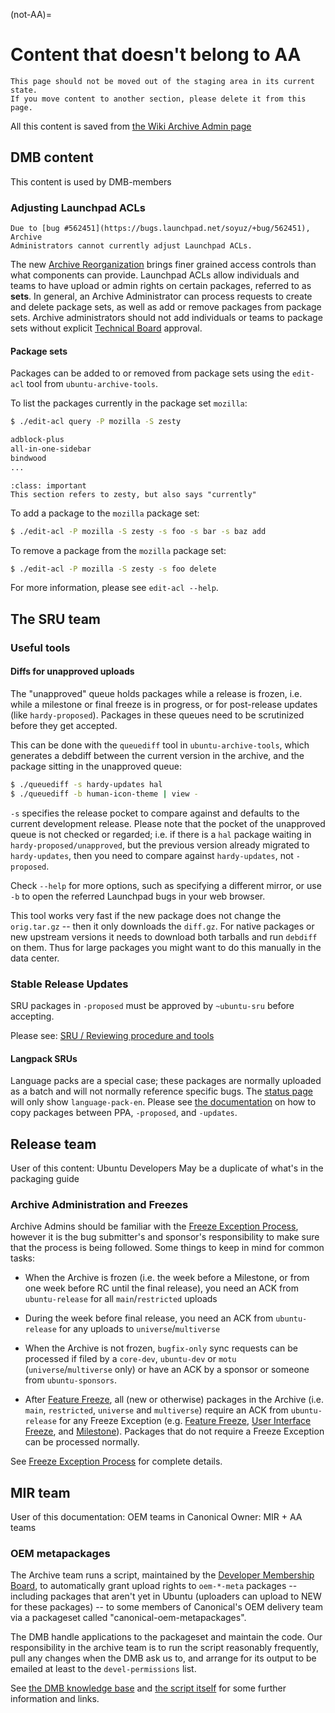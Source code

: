 (not-AA)=
# Content that doesn't belong to AA

```{important}
This page should not be moved out of the staging area in its current state.
If you move content to another section, please delete it from this page.
```


All this content is saved from
[the Wiki Archive Admin page](https://wiki.ubuntu.com/ArchiveAdministration)


## DMB content

This content is used by DMB-members
 
### Adjusting Launchpad ACLs

```{note}
Due to [bug #562451](https://bugs.launchpad.net/soyuz/+bug/562451), Archive
Administrators cannot currently adjust Launchpad ACLs.
```

The new [Archive Reorganization](https://wiki.ubuntu.com/ArchiveReorganisation)
brings finer grained access controls than what components can provide.
Launchpad ACLs allow individuals and teams to have upload or admin rights on
certain packages, referred to as **sets**. In general, an Archive Administrator
can process requests to create and delete package sets, as well as add or remove
packages from package sets. Archive administrators should not add individuals
or teams to package sets without explicit
[Technical Board](https://wiki.ubuntu.com/TechnicalBoard) approval.

#### Package sets

Packages can be added to or removed from package sets using the `edit-acl` tool
from `ubuntu-archive-tools`.

To list the packages currently in the package set `mozilla`:

```bash
$ ./edit-acl query -P mozilla -S zesty

adblock-plus
all-in-one-sidebar
bindwood
...
```

```{admonition} Update needed
:class: important
This section refers to zesty, but also says "currently"
```

To add a package to the `mozilla` package set:

```bash
$ ./edit-acl -P mozilla -S zesty -s foo -s bar -s baz add
```

To remove a package from the `mozilla` package set:

```bash
$ ./edit-acl -P mozilla -S zesty -s foo delete
```

For more information, please see `edit-acl --help`.


## The SRU team

### Useful tools

#### Diffs for unapproved uploads

The "unapproved" queue holds packages while a release is frozen, i.e. while a
milestone or final freeze is in progress, or for post-release updates (like
`hardy-proposed`). Packages in these queues need to be scrutinized before they
get accepted.

This can be done with the `queuediff` tool in `ubuntu-archive-tools`, which
generates a debdiff between the current version in the archive, and the
package sitting in the unapproved queue:

```bash
$ ./queuediff -s hardy-updates hal
$ ./queuediff -b human-icon-theme | view -
```

`-s` specifies the release pocket to compare against and defaults to the
current development release. Please note that the pocket of the unapproved
queue is not checked or regarded; i.e. if there is a `hal` package waiting in
`hardy-proposed/unapproved`, but the previous version already migrated to
`hardy-updates`, then you need to compare against `hardy-updates`, not
`-proposed`.

Check `--help` for more options, such as specifying a different mirror, or use
`-b` to open the referred Launchpad bugs in your web browser.

This tool works very fast if the new package does not change the
`orig.tar.gz` -- then it only downloads the `diff.gz`. For native packages or
new upstream versions it needs to download both tarballs and run `debdiff` on
them. Thus for large packages you might want to do this manually in the data
center.


### Stable Release Updates

SRU packages in `-proposed` must be approved by `~ubuntu-sru` before accepting.

Please see: [SRU / Reviewing procedure and tools](https://canonical-sru-docs.readthedocs-hosted.com/en/latest/internal/#reviewing-procedure-and-tools)


#### Langpack SRUs

Language packs are a special case; these packages are normally uploaded as a
batch and will not normally reference specific bugs. The
[status page](https://ubuntu-archive-team.ubuntu.com/pending-sru.html) will
only show `language-pack-en`. Please see
[the documentation](https://git.launchpad.net/langpack-o-matic/tree/doc/operator-guide.txt)
on how to copy packages between PPA, `-proposed`, and `-updates`.


## Release team

User of this content: Ubuntu Developers 
May be a duplicate of what's in the packaging guide

### Archive Administration and Freezes

Archive Admins should be familiar with the
[Freeze Exception Process](https://wiki.ubuntu.com/FreezeExceptionProcess),
however it is the bug submitter's and sponsor's responsibility to make sure
that the process is being followed. Some things to keep in mind for common tasks:

* When the Archive is frozen (i.e. the week before a Milestone, or from one
  week before RC until the final release), you need an ACK from `ubuntu-release`
  for all `main`/`restricted` uploads

* During the week before final release, you need an ACK from `ubuntu-release`
  for any uploads to `universe`/`multiverse`

* When the Archive is not frozen, `bugfix-only` sync requests can be processed
  if filed by a `core-dev`, `ubuntu-dev` or `motu` (`universe`/`multiverse`
  only) or have an ACK by a sponsor or someone from `ubuntu-sponsors`.

* After [Feature Freeze](https://wiki.ubuntu.com/FeatureFreeze), all (new or
  otherwise) packages in the Archive (i.e. `main`, `restricted`, `universe` and
  `multiverse`) require an ACK from `ubuntu-release` for any
  Freeze Exception (e.g. [Feature Freeze](https://wiki.ubuntu.com/FeatureFreeze),
  [User Interface Freeze](https://wiki.ubuntu.com/UserInterfaceFreeze), and
  [Milestone](https://wiki.ubuntu.com/MilestoneProcess)). Packages that do not
  require a Freeze Exception can be processed normally.

See [Freeze Exception Process](https://wiki.ubuntu.com/FreezeExceptionProcess) for complete details.


## MIR team

User of this documentation: OEM teams in Canonical
Owner: MIR + AA teams

### OEM metapackages

The Archive team runs a script, maintained by the
[Developer Membership Board](https://wiki.ubuntu.com/DeveloperMembershipBoard),
to automatically grant upload rights to `oem-*-meta` packages -- including
packages that aren't yet in Ubuntu (uploaders can upload to NEW for these
packages) -- to some members of Canonical's OEM delivery team via a packageset called "canonical-oem-metapackages".

The DMB handle applications to the packageset and maintain the code. Our responsibility in the archive team is to run the script reasonably frequently, pull any changes when the DMB ask us to, and arrange for its output to be emailed at least to the `devel-permissions` list.

See [the DMB knowledge base](https://wiki.ubuntu.com/DeveloperMembershipBoard/KnowledgeBase#Canonical_OEM_metapackage_packageset)
and [the script itself](https://git.launchpad.net/~developer-membership-board/+git/oem-meta-packageset-sync/tree/oem-meta-packageset-sync)
for some further information and links.



